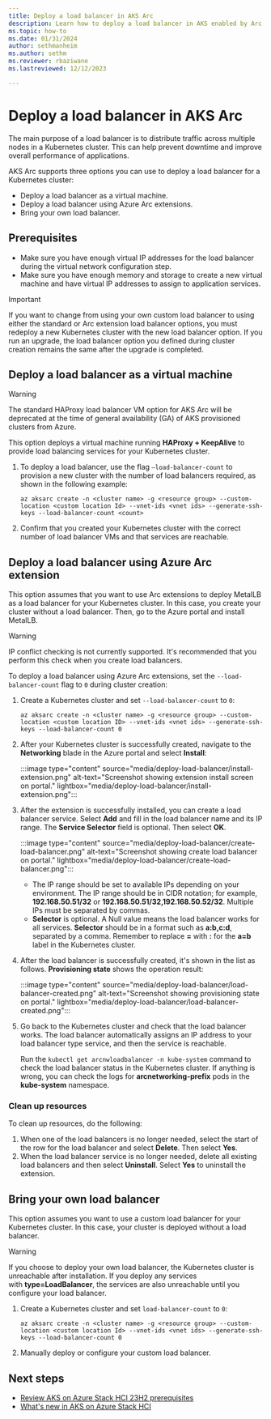 ```yaml
---
title: Deploy a load balancer in AKS Arc
description: Learn how to deploy a load balancer in AKS enabled by Arc.
ms.topic: how-to
ms.date: 01/31/2024
author: sethmanheim
ms.author: sethm 
ms.reviewer: rbaziwane
ms.lastreviewed: 12/12/2023

---
```


# Deploy a load balancer in AKS Arc

The main purpose of a load balancer is to distribute traffic across multiple nodes in a Kubernetes cluster. This can help prevent downtime and improve overall performance of applications.

AKS Arc supports three options you can use to deploy a load balancer for a Kubernetes cluster:

- Deploy a load balancer as a virtual machine.
- Deploy a load balancer using Azure Arc extensions.
- Bring your own load balancer.

## Prerequisites

- Make sure you have enough virtual IP addresses for the load balancer during the virtual network configuration step.
- Make sure you have enough memory and storage to create a new virtual machine and have virtual IP addresses to assign to application services.

> [!IMPORTANT]
> If you want to change from using your own custom load balancer to using either the standard or Arc extension load balancer options, you must redeploy a new Kubernetes cluster with the new load balancer option. If you run an upgrade, the load balancer option you defined during cluster creation remains the same after the upgrade is completed.

## Deploy a load balancer as a virtual machine

> [!WARNING]
> The standard HAProxy load balancer VM option for AKS Arc will be deprecated at the time of general availability (GA) of AKS provisioned clusters from Azure.

This option deploys a virtual machine running **HAProxy + KeepAlive** to provide load balancing services for your Kubernetes cluster.

1. To deploy a load balancer, use the flag `–load-balancer-count` to provision a new cluster with the number of load balancers required, as shown in the following example:

   ```azurecli
   az aksarc create -n <cluster name> -g <resource group> --custom-location <custom location Id> --vnet-ids <vnet ids> --generate-ssh-keys --load-balancer-count <count>
   ```

1. Confirm that you created your Kubernetes cluster with the correct number of load balancer VMs and that services are reachable.

## Deploy a load balancer using Azure Arc extension

This option assumes that you want to use Arc extensions to deploy MetalLB as a load balancer for your Kubernetes cluster. In this case, you create your cluster without a load balancer. Then, go to the Azure portal and install MetalLB.

> [!WARNING]
> IP conflict checking is not currently supported. It's recommended that you perform this check when you create load balancers.

To deploy a load balancer using Azure Arc extensions, set the `--load-balancer-count` flag to `0` during cluster creation:

1. Create a Kubernetes cluster and set `--load-balancer-count` to `0`:

   ```azurecli
   az aksarc create -n <cluster name> -g <resource group> --custom-location <custom location ID> --vnet-ids <vnet ids> --generate-ssh-keys --load-balancer-count 0
   ```

1. After your Kubernetes cluster is successfully created, navigate to the **Networking** blade in the Azure portal and select **Install**:

   :::image type="content" source="media/deploy-load-balancer/install-extension.png" alt-text="Screenshot showing extension install screen on portal." lightbox="media/deploy-load-balancer/install-extension.png":::

1. After the extension is successfully installed, you can create a load balancer service. Select **Add** and fill in the load balancer name and its IP range. The **Service Selector** field is optional. Then select **OK**.

   :::image type="content" source="media/deploy-load-balancer/create-load-balancer.png" alt-text="Screenshot showing create load balancer on portal." lightbox="media/deploy-load-balancer/create-load-balancer.png":::

   - The IP range should be set to available IPs depending on your environment. The IP range should be in CIDR notation; for example, **192.168.50.51/32** or **192.168.50.51/32,192.168.50.52/32**. Multiple IPs must be separated by commas.
   - **Selector** is optional. A Null value means the load balancer works for all services. **Selector** should be in a format such as **a:b,c:d**, separated by a comma. Remember to replace **=** with **:** for the **a=b** label in the Kubernetes cluster.

1. After the load balancer is successfully created, it's shown in the list as follows. **Provisioning state** shows the operation result:

   :::image type="content" source="media/deploy-load-balancer/load-balancer-created.png" alt-text="Screenshot showing provisioning state on portal." lightbox="media/deploy-load-balancer/load-balancer-created.png":::

1. Go back to the Kubernetes cluster and check that the load balancer works. The load balancer automatically assigns an IP address to your load balancer type service, and then the service is reachable.

   Run the `kubectl get arcnwloadbalancer -n kube-system` command to check the load balancer status in the Kubernetes cluster. If anything is wrong, you can check the logs for **arcnetworking-prefix** pods in the **kube-system** namespace.

### Clean up resources

To clean up resources, do the following:

1. When one of the load balancers is no longer needed, select the start of the row for the load balancer and select **Delete**. Then select **Yes**.
1. When the load balancer service is no longer needed, delete all existing load balancers and then select **Uninstall**. Select **Yes** to uninstall the extension.

## Bring your own load balancer

This option assumes you want to use a custom load balancer for your Kubernetes cluster. In this case, your cluster is deployed without a load balancer.

> [!WARNING]
> If you choose to deploy your own load balancer, the Kubernetes cluster is unreachable after installation. If you deploy any services with **type=LoadBalancer**, the services are also unreachable until you configure your load balancer.

1. Create a Kubernetes cluster and set `load-balancer-count` to `0`:

   ```azurecli
   az aksarc create -n <cluster name> -g <resource group> --custom-location <custom location Id> --vnet-ids <vnet ids> --generate-ssh-keys --load-balancer-count 0
   ```

1. Manually deploy or configure your custom load balancer.

## Next steps

- [Review AKS on Azure Stack HCI 23H2 prerequisites](aks-hci-network-system-requirements.md)
- [What's new in AKS on Azure Stack HCI](aks-preview-overview.md)
